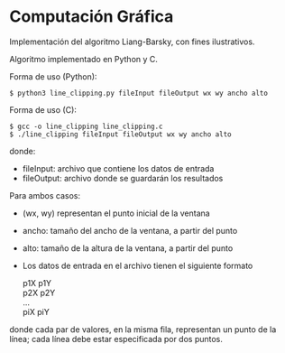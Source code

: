 # Computación Gráfica
Implementación del algoritmo Liang-Barsky, con fines ilustrativos.

Algoritmo implementado en Python y C.

Forma de uso (Python):

    $ python3 line_clipping.py fileInput fileOutput wx wy ancho alto

Forma de uso (C):

    $ gcc -o line_clipping line_clipping.c
    $ ./line_clipping fileInput fileOutput wx wy ancho alto
    
donde:  
* fileInput: archivo que contiene los datos de entrada
* fileOutput: archivo donde se guardarán los resultados


Para ambos casos:
* (wx, wy) representan el punto inicial de la ventana
* ancho: tamaño del ancho de la ventana, a partir del punto
* alto: tamaño de la altura de la ventana, a partir del punto

* Los datos de entrada en el archivo tienen el siguiente formato
    
    p1X p1Y  
    p2X p2Y  
      ...  
    piX piY  
    
donde cada par de valores, en la misma fila, representan un punto de la línea; cada línea debe estar
especificada por dos puntos.
